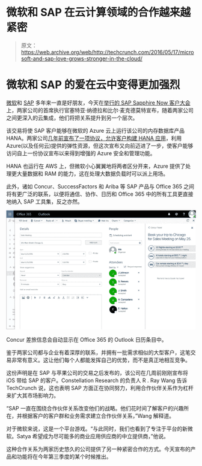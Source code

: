 # 微软和 SAP 在云计算领域的合作越来越紧密 

> 原文：<https://web.archive.org/web/http://techcrunch.com/2016/05/17/microsoft-and-sap-love-grows-stronger-in-the-cloud/>

# 微软和 SAP 的爱在云中变得更加强烈

[微软](https://web.archive.org/web/20230131001705/http://www.microsoft.com/)和 [SAP](https://web.archive.org/web/20230131001705/http://www.sap.com/) 多年来一直是好朋友，今天在[举行的 SAP Sapphire Now 客户大会](https://web.archive.org/web/20230131001705/http://events.sap.com/sapandasug/en/agenda)上，两家公司的首席执行官塞特亚·纳德拉和比尔·麦克德莫特宣布，随着两家公司之间更深入的云集成，他们将把关系提升到另一个层次。

该交易将使 SAP 客户能够在微软的 Azure 云上运行该公司的内存数据库产品 HANA。两家公司[几年前宣布了一项协议，允许客户构建 HANA 应用](https://web.archive.org/web/20230131001705/https://techcrunch.com/2014/05/19/microsoft-sap-strengthen-ties-with-mobile-data-cloud-partnership/)，利用 Azure(以及任何云)提供的弹性资源，但这次宣布又向前迈进了一步，使客户能够访问自上一份协议宣布以来得到增强的 Azure 安全和管理功能。

HANA 也运行在 AWS 上，但微软小心翼翼地将两者区分开来，Azure 提供了处理更大量数据和 RAM 的能力，这在处理大数据负载时可以派上用场。

此外，诸如 Concur、SuccessFactors 和 Ariba 等 SAP 产品与 Office 365 之间将有更广泛的联系，以便将通信、协作、日历和 Office 365 中的所有工具更直接地纳入 SAP 工具集，反之亦然。

![Concur data shown in Office 365 as part of SAP-Microsoft integration announcement.](img/416d44c0d2ab85a631d5220893f42984.png)

Concur 差旅信息会自动显示在 Office 365 的 Outlook 日历条目中。

鉴于两家公司都与企业有着深厚的联系，并拥有一批需求相似的大型客户，这笔交易非常有意义。这让他们每个人都能发挥自己的优势，而不是真正地相互竞争。

这份声明是在 SAP 与苹果公司的交易之后发布的，该公司在几周前刚刚宣布将 iOS 带给 SAP 的客户。Constellation Research 的负责人 R . Ray Wang 告诉 TechCrunch 说，这也表明 SAP 方面正在协同努力，利用合作伙伴关系作为杠杆来扩大其市场影响力。

“SAP 一直在围绕合作伙伴关系改变他们的战略。他们花时间了解客户的兴趣所在，并根据客户的客户群和业务需求建立合作伙伴关系，”Wang 解释道。

对于微软来说，这是一个平台游戏。“与此同时，我们也看到了专注于平台的新微软。Satya 希望成为尽可能多的商业应用供应商的中立提供商，”他说。

这种合作关系为两家历史悠久的公司提供了另一种紧密合作的方式。今天宣布的产品和功能将在今年第三季度的某个时候推出。